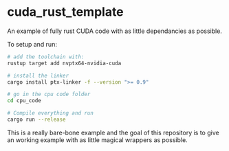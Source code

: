 # cuda_rust_template
An example of fully rust CUDA code with as little dependancies as possible.

To setup and run:
```bash
# add the toolchain with:
rustup target add nvptx64-nvidia-cuda

# install the linker
cargo install ptx-linker -f --version ">= 0.9"

# go in the cpu code folder
cd cpu_code

# Compile everything and run
cargo run --release
```

This is a really bare-bone example and the goal of this repository is to give an working example with as little magical wrappers as possible.